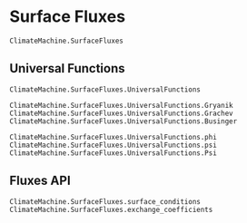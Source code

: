 # Surface Fluxes

```@docs
ClimateMachine.SurfaceFluxes
```

## Universal Functions

```@docs
ClimateMachine.SurfaceFluxes.UniversalFunctions
```

```@docs
ClimateMachine.SurfaceFluxes.UniversalFunctions.Gryanik
ClimateMachine.SurfaceFluxes.UniversalFunctions.Grachev
ClimateMachine.SurfaceFluxes.UniversalFunctions.Businger
```

```@docs
ClimateMachine.SurfaceFluxes.UniversalFunctions.phi
ClimateMachine.SurfaceFluxes.UniversalFunctions.psi
ClimateMachine.SurfaceFluxes.UniversalFunctions.Psi
```

## Fluxes API

```@docs
ClimateMachine.SurfaceFluxes.surface_conditions
ClimateMachine.SurfaceFluxes.exchange_coefficients
```
